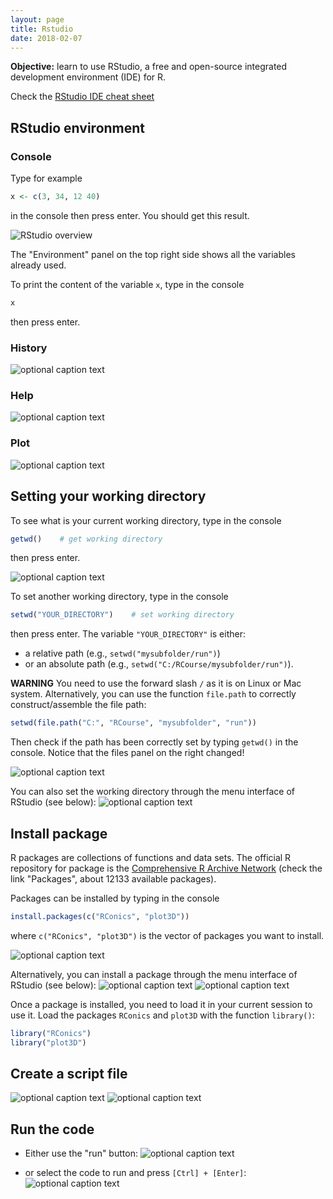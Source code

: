 ```yaml
---
layout: page
title: Rstudio
date: 2018-02-07
---
```


<!--<p class="message">
  Hey there! This page is included as an example. Feel free to customize it for your own use upon downloading. Carry on!
</p>-->


<p class="message">
<strong>Objective:</strong> learn to use RStudio, a free and open-source integrated development environment (IDE) for R.
</p>


Check the [RStudio IDE cheat sheet](https://www.rstudio.com/wp-content/uploads/2016/01/rstudio-IDE-cheatsheet.pdf)


## RStudio environment

### Console

Type for example
```r
x <- c(3, 34, 12 40)
```
in the console then press enter. You should get this result.

![RStudio overview](img/00_environment_mod.png)

The "Environment" panel on the top right side shows all the variables already used.

To print the content of the variable `x`, type in the console
```r
x
```
then press enter.

### History
![optional caption text](img/01_history_mod.png)


### Help
![optional caption text](img/03_help_mod.png)


### Plot
![optional caption text](img/04_plot_mod.png)


## Setting your working directory

To see what is your current working directory, type in the console
```r
getwd()    # get working directory
```
then press enter.

![optional caption text](img/05_getwd_mod.png)


To set another working directory, type in the console
```r
setwd("YOUR_DIRECTORY")    # set working directory
```
then press enter. The variable `"YOUR_DIRECTORY"` is either:

* a relative path (e.g., `setwd("mysubfolder/run")`)
* or an absolute path (e.g., `setwd("C:/RCourse/mysubfolder/run")`).

**WARNING** You need to use the forward slash `/` as it is on Linux or Mac system. 
Alternatively, you can use the function `file.path` to correctly construct/assemble the file path:
```r
setwd(file.path("C:", "RCourse", "mysubfolder", "run"))
```

Then check if the path has been correctly set by typing `getwd()` in the console.
Notice that the files panel on the right changed!

![optional caption text](img/05_setwd_mod.png)

You can also set the working directory through the menu interface of RStudio (see below):
![optional caption text](img/06_setwd_2.png)


## Install package

R packages are collections of functions and data sets. The official R repository for package is the
[Comprehensive R Archive Network](https://cran.r-project.org/) (check the link "Packages", about 12133 available packages).

Packages can be installed by typing in the console
```r
install.packages(c("RConics", "plot3D"))
```
where `c("RConics", "plot3D")` is the vector of packages you want to install.

![optional caption text](img/09_install_package.png)

Alternatively, you can install a package through the menu interface of RStudio (see below):
![optional caption text](img/07_install_package.png)
![optional caption text](img/08_install_package.png)

Once a package is installed, you need to load it in your current session to use it.
Load the packages `RConics` and `plot3D` with the function `library()`:
```r
library("RConics")
library("plot3D")
```

## Create a script file
![optional caption text](img/10_newFile.png)
![optional caption text](img/11_newfile_mod.png)

## Run the code
* Either use the "run" button:
    ![optional caption text](img/12_run_mod.png)

* or select the code to run and press `[Ctrl] + [Enter]`:
    ![optional caption text](img/13_run_mod.png)



